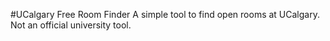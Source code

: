 #UCalgary Free Room Finder
A simple tool to find open rooms at UCalgary.
Not an official university tool.